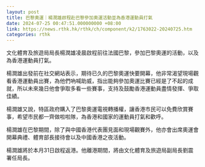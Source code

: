 ```yaml
---
layout: post
title: 巴黎奧運｜楊潤雄啟程赴巴黎參加奧運活動並為香港運動員打氣
date: 2024-07-25 00:47:51.000000000 +08:00
link: https://news.rthk.hk/rthk/ch/component/k2/1763022-20240725.htm
categories: rthk
---
```


文化體育及旅遊局局長楊潤雄凌晨啟程前往法國巴黎，參加巴黎奧運的活動，以及為香港運動員打氣。

楊潤雄出發前在社交網站表示，期待已久的巴黎奧運快要開幕，他非常渴望現場觀看香港運動員出賽，為他們吶喊助威，指出能夠參加奧運比賽已經是了不起的成就，所以未來幾日他會爭取多看一些賽事，支持及鼓勵香港運動員盡情發揮、爭取佳績。

楊潤雄又說，特區政府購入了巴黎奧運電視轉播權，讓香港市民可以免費欣賞賽事，希望市民都一齊做啦啦隊，為香港和國家的運動員打氣和歡呼。

楊潤雄在巴黎期間，除了與中國香港代表團見面和現場觀賽外，他亦會出席奧運會開幕典禮、體育部長接待會以及中國香港之夜活動。

楊潤雄將於本月31日啟程返港。他離港期間，將由文化體育及旅遊局副局長劉震署任局長。
